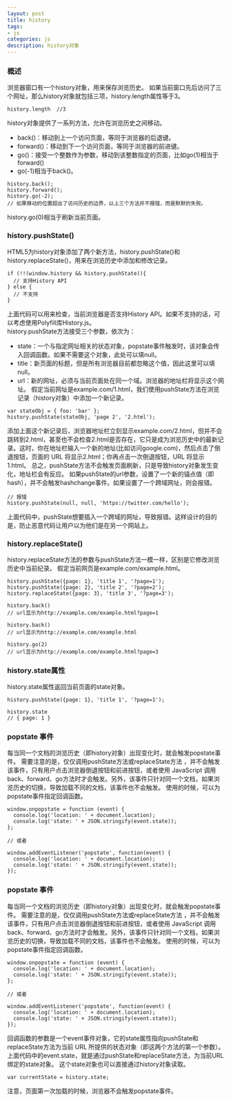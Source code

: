 ```yaml
---
layout: post
title: history
tags:
- js
categories: js
description: history对象
---
```


<!-- more -->
### 概述
浏览器窗口有一个history对象，用来保存浏览历史。
如果当前窗口先后访问了三个网址，那么history对象就包括三项，history.length属性等于3。
```angularjs
history.length  //3
```
history对象提供了一系列方法，允许在浏览历史之间移动。<br>

- back()：移动到上一个访问页面，等同于浏览器的后退键。
- forward()：移动到下一个访问页面，等同于浏览器的前进键。
- go()：接受一个整数作为参数，移动到该整数指定的页面，比如go(1)相当于forward()
- go(-1)相当于back()。
```angularjs
history.back();
history.forward();
history.go(-2);
// 如果移动的位置超出了访问历史的边界，以上三个方法并不报错，而是默默的失败。
```
history.go(0)相当于刷新当前页面。
### history.pushState()
HTML5为history对象添加了两个新方法，history.pushState()和history.replaceState()，用来在浏览历史中添加和修改记录。
```angularjs
if (!!(window.history && history.pushState)){
  // 支持History API
} else {
  // 不支持
}
```
上面代码可以用来检查，当前浏览器是否支持History API。如果不支持的话，可以考虑使用Polyfill库History.js。<br>
history.pushState方法接受三个参数，依次为：
- state：一个与指定网址相关的状态对象，popstate事件触发时，该对象会传入回调函数。如果不需要这个对象，此处可以填null。
- title：新页面的标题，但是所有浏览器目前都忽略这个值，因此这里可以填null。
- url：新的网址，必须与当前页面处在同一个域。浏览器的地址栏将显示这个网址。
假定当前网址是example.com/1.html，我们使用pushState方法在浏览记录（history对象）中添加一个新记录。
```angularjs
var stateObj = { foo: 'bar' };
history.pushState(stateObj, 'page 2', '2.html');
```
添加上面这个新记录后，浏览器地址栏立刻显示example.com/2.html，但并不会跳转到2.html，甚至也不会检查2.html是否存在，它只是成为浏览历史中的最新记录。这时，你在地址栏输入一个新的地址(比如访问google.com)，然后点击了倒退按钮，页面的 URL 将显示2.html；你再点击一次倒退按钮，URL 将显示1.html。
总之，pushState方法不会触发页面刷新，只是导致history对象发生变化，地址栏会有反应。
如果pushState的url参数，设置了一个新的锚点值（即hash），并不会触发hashchange事件。如果设置了一个跨域网址，则会报错。
```angularjs
// 报错
history.pushState(null, null, 'https://twitter.com/hello');
```
上面代码中，pushState想要插入一个跨域的网址，导致报错。这样设计的目的是，防止恶意代码让用户以为他们是在另一个网站上。

### history.replaceState()
history.replaceState方法的参数与pushState方法一模一样，区别是它修改浏览历史中当前纪录。
假定当前网页是example.com/example.html。
```angularjs
history.pushState({page: 1}, 'title 1', '?page=1');
history.pushState({page: 2}, 'title 2', '?page=2');
history.replaceState({page: 3}, 'title 3', '?page=3');

history.back()
// url显示为http://example.com/example.html?page=1

history.back()
// url显示为http://example.com/example.html

history.go(2)
// url显示为http://example.com/example.html?page=3
```
### history.state属性
history.state属性返回当前页面的state对象。
```angularjs
history.pushState({page: 1}, 'title 1', '?page=1');

history.state
// { page: 1 }
```
### popstate 事件
每当同一个文档的浏览历史（即history对象）出现变化时，就会触发popstate事件。
需要注意的是，仅仅调用pushState方法或replaceState方法 ，并不会触发该事件，只有用户点击浏览器倒退按钮和前进按钮，或者使用 JavaScript 调用back、forward、go方法时才会触发。另外，该事件只针对同一个文档，如果浏览历史的切换，导致加载不同的文档，该事件也不会触发。
使用的时候，可以为popstate事件指定回调函数。
```angularjs
window.onpopstate = function (event) {
  console.log('location: ' + document.location);
  console.log('state: ' + JSON.stringify(event.state));
};

// 或者

window.addEventListener('popstate', function(event) {
  console.log('location: ' + document.location);
  console.log('state: ' + JSON.stringify(event.state));
});
```
### popstate 事件
每当同一个文档的浏览历史（即history对象）出现变化时，就会触发popstate事件。
需要注意的是，仅仅调用pushState方法或replaceState方法 ，并不会触发该事件，只有用户点击浏览器倒退按钮和前进按钮，或者使用 JavaScript 调用back、forward、go方法时才会触发。另外，该事件只针对同一个文档，如果浏览历史的切换，导致加载不同的文档，该事件也不会触发。
使用的时候，可以为popstate事件指定回调函数。
```angularjs
window.onpopstate = function (event) {
  console.log('location: ' + document.location);
  console.log('state: ' + JSON.stringify(event.state));
};

// 或者

window.addEventListener('popstate', function(event) {
  console.log('location: ' + document.location);
  console.log('state: ' + JSON.stringify(event.state));
});
```
回调函数的参数是一个event事件对象，它的state属性指向pushState和replaceState方法为当前 URL 所提供的状态对象（即这两个方法的第一个参数）。上面代码中的event.state，就是通过pushState和replaceState方法，为当前URL绑定的state对象。
这个state对象也可以直接通过history对象读取。
```angularjs
var currentState = history.state;
```
注意，页面第一次加载的时候，浏览器不会触发popstate事件。



